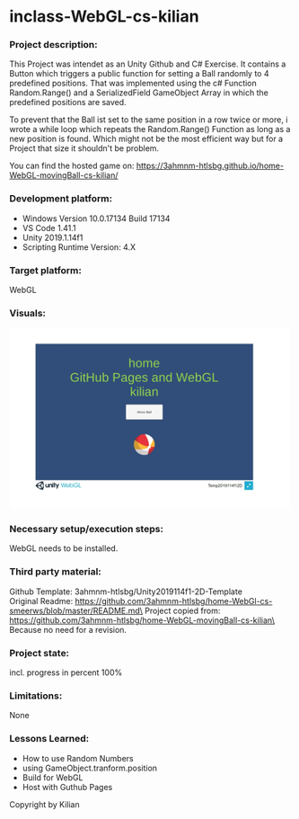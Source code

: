 # inclass-WebGL-cs-kilian

### Project description: 
This Project was intendet as an Unity Github and C# Exercise.
It contains a Button which triggers a public function for setting a Ball
randomly to 4 predefined positions. 
That was implemented using the c# Function Random.Range() and a SerializedField 
GameObject Array in which the predefined positions are saved.

To prevent that the Ball ist set to the same position in a row twice or more, i
wrote a while loop which repeats the Random.Range() Function as long as a new
position is found. Which might not be the most efficient way 
but for a Project that size it shouldn't be problem.

You can find the hosted game on: https://3ahmnm-htlsbg.github.io/home-WebGL-movingBall-cs-kilian/

### Development platform: 

* Windows Version 10.0.17134 Build 17134
* VS Code 1.41.1
* Unity 2019.1.14f1
* Scripting Runtime Version: 4.X

### Target platform: 
WebGL

### Visuals: 
<div>
<img src = "./Screenshots/home-WebGL-movingBall-cs-kilian-screenshot.jpg" width = "500">
</div>

### Necessary setup/execution steps: 
WebGL needs to be installed. 

### Third party material: 
Github Template: 3ahmnm-htlsbg/Unity2019114f1-2D-Template\
Original Readme: https://github.com/3ahmnm-htlsbg/home-WebGl-cs-smeerws/blob/master/README.md\
Project copied from: https://github.com/3ahmnm-htlsbg/home-WebGL-movingBall-cs-kilian\
Because no need for a revision.

### Project state: 
incl. progress in percent 
100%

### Limitations: 

None

### Lessons Learned: 

* How to use Random Numbers
* using  GameObject.tranform.position 
* Build for WebGL
* Host with Guthub Pages


Copyright by Kilian